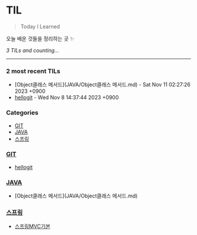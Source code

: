 # TIL
> Today I Learned

오늘 배운 것들을 정리하는 곳 ✨


_3 TILs and counting..._

---

### 2 most recent TILs

- [Object클래스 메서드](JAVA/Object클래스 메서드.md) - Sat Nov 11 02:27:26 2023 +0900
- [hellogit](GIT/hellogit.md) - Wed Nov 8 14:37:44 2023 +0900

### Categories

- [GIT](#GIT)
- [JAVA](#JAVA)
- [스프링](#스프링)

### [GIT](#GIT)
- [hellogit](GIT/hellogit.md)

### [JAVA](#JAVA)
- [Object클래스 메서드](JAVA/Object클래스 메서드.md)

### [스프링](#스프링)
- [스프링MVC기본](스프링/스프링MVC기본.md)


